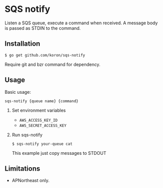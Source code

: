 # SQS notify

Listen a SQS queue, execute a command when received.  A message body is passed
as STDIN to the command.

## Installation

```
$ go get github.com/koron/sqs-notify
```

Require git and bzr command for dependency.

## Usage

Basic usage:

    sqs-notify {queue name} {command}

1.  Set environment variables
    *   `AWS_ACCESS_KEY_ID`
    *   `AWS_SECRET_ACCESS_KEY`
2.  Run sqs-notify

    ```
    $ sqs-notify your-queue cat
    ```

    This example just copy messages to STDOUT

## Limitations

*   APNortheast only.
